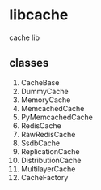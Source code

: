 # libcache

cache lib

## classes

1. CacheBase
2. DummyCache
3. MemoryCache
4. MemcachedCache
5. PyMemcachedCache
6. RedisCache
7. RawRedisCache
8. SsdbCache
9. ReplicationCache
10. DistributionCache
11. MultilayerCache
12. CacheFactory
